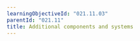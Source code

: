 ```yaml
---
learningObjectiveId: "021.11.03"
parentId: "021.11"
title: Additional components and systems
---
```


